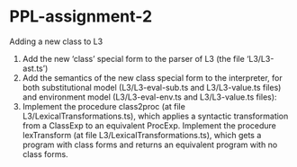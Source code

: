 # PPL-assignment-2
Adding a new class to L3
  1. Add the new ‘class’ special form to the parser of L3 (the file ‘L3/L3-ast.ts’)
  2. Add the semantics of the new class special form to the interpreter, for both substitutional
    model (L3/L3-eval-sub.ts and L3/L3-value.ts files) and environment model
    (L3/L3-eval-env.ts and L3/L3-value.ts files):
  3. Implement the procedure class2proc (at file L3/LexicalTransformations.ts), which applies
    a syntactic transformation from a ClassExp to an equivalent ProcExp.
    Implement the procedure lexTransform (at file L3/LexicalTransformations.ts), which gets
    a program with class forms and returns an equivalent program with no class forms.
